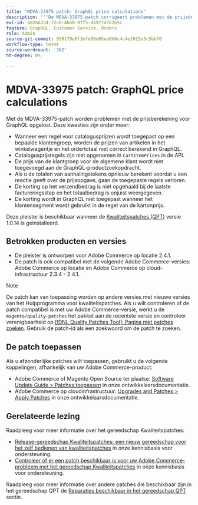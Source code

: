 ```yaml
---
title: "MDVA-33975 patch: GraphQL price calculations"
description: '''De MDVA-33975-patch corrigeert problemen met de prijsberekening van GraphQL. Deze kwesties zijn onder meer:"'
exl-id: a8266334-72cb-4b50-9ff5-9a977d762e5c
feature: GraphQL, Customer Service, Orders
role: Admin
source-git-commit: 958179e0f3efe08e65ea8b0c4c4e1015e3c5bb76
workflow-type: tm+mt
source-wordcount: '362'
ht-degree: 0%

---
```


# MDVA-33975 patch: GraphQL price calculations

Met de MDVA-33975-patch worden problemen met de prijsberekening voor GraphQL opgelost. Deze kwesties zijn onder meer:

* Wanneer een regel voor catalogusprijzen wordt toegepast op een bepaalde klantengroep, worden de prijzen van artikelen in het winkelwagentje en het ordertotaal niet correct berekend in GraphQL.
* Catalogusprijsregels zijn niet opgenomen in `CartItemPrices` in de API.
* De prijs van de klantgroep voor de algemene klant wordt niet toegevoegd aan de GraphQL-productzoekopdracht.
* Als u de totalen van aanhalingstekens opnieuw berekent voordat u een reactie geeft over de prijsopgave, gaan de toegepaste regels verloren.
* De korting op het verzendbedrag is niet opgehaald bij de laatste factureringsstap en het totaalbedrag is onjuist weergegeven.
* De korting wordt in GraphQL niet toegepast wanneer het klantensegment wordt gebruikt in de regel van de kartonprijs.

Deze pleister is beschikbaar wanneer de [Kwaliteitspatches (QPT)](/help/announcements/adobe-commerce-announcements/magento-quality-patches-released-new-tool-to-self-serve-quality-patches.md) versie 1.0.14 is geïnstalleerd.

## Betrokken producten en versies

* De pleister is ontworpen voor Adobe Commerce op locatie 2.4.1.
* De patch is ook compatibel met de volgende Adobe Commerce-versies: Adobe Commerce op locatie en Adobe Commerce op cloud-infrastructuur 2.3.4 - 2.4.1.

>[!NOTE]
>
>De patch kan van toepassing worden op andere versies met nieuwe versies van het Hulpprogramma voor kwaliteitspatches. Als u wilt controleren of de patch compatibel is met uw Adobe Commerce-versie, werkt u de `magento/quality-patches` het pakket aan de recentste versie en controleer verenigbaarheid op [[!DNL Quality Patches Tool]: Pagina met patches zoeken](https://devdocs.magento.com/quality-patches/tool.html#patch-grid). Gebruik de patch-id als een zoekwoord om de patch te zoeken.

## De patch toepassen

Als u afzonderlijke patches wilt toepassen, gebruikt u de volgende koppelingen, afhankelijk van uw Adobe Commerce-product:

* Adobe Commerce of Magento Open Source ter plaatse: [Software Update Guide > Patches toepassen](https://devdocs.magento.com/guides/v2.4/comp-mgr/patching/mqp.html) in onze ontwikkelaarsdocumentatie.
* Adobe Commerce op cloudinfrastructuur: [Upgrades and Patches > Apply Patches](https://devdocs.magento.com/cloud/project/project-patch.html) in onze ontwikkelaarsdocumentatie.

## Gerelateerde lezing

Raadpleeg voor meer informatie over het gereedschap Kwaliteitspatches:

* [Release-gereedschap Kwaliteitspatches: een nieuw gereedschap voor het zelf bedienen van kwaliteitspatches](/help/announcements/adobe-commerce-announcements/magento-quality-patches-released-new-tool-to-self-serve-quality-patches.md) in onze kennisbasis voor ondersteuning.
* [Controleer of er een patch beschikbaar is voor uw Adobe Commerce-probleem met het gereedschap Kwaliteitspatches](/help/support-tools/patches-available-in-qpt-tool/check-patch-for-magento-issue-with-magento-quality-patches.md) in onze kennisbasis voor ondersteuning.

Raadpleeg voor meer informatie over andere patches die beschikbaar zijn in het gereedschap QPT de [Reparaties beschikbaar in het gereedschap QPT](https://support.magento.com/hc/en-us/sections/360010506631-Patches-available-in-QPT-tool-) sectie.

